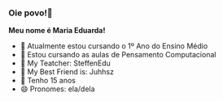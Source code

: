 ### Oie povo!👋
 **Meu nome é Maria Eduarda!**
- 🔭 Atualmente estou cursando o 1º Ano do Ensino Médio
- 🌱 Estou cursando as aulas de Pensamento Computacional
- 🤔 My Teatcher: SteffenEdu
- 👯 My Best Friend is: Juhhsz
- 💬 Tenho 15 anos
- 😄 Pronomes: ela/dela
